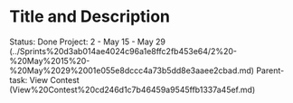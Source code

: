 # Title and Description

Status: Done
Project: 2 - May 15 - May 29 (../Sprints%20d3ab014ae4024c96a1e8ffc2fb453e64/2%20-%20May%2015%20-%20May%2029%2001e055e8dccc4a73b5dd8e3aaee2cbad.md)
Parent-task: View Contest (View%20Contest%20cd246d1c7b46459a9545ffb1337a45ef.md)